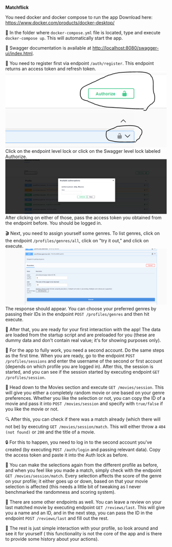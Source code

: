 **Matchflick**

You need docker and docker compose to run the app
Download here: https://www.docker.com/products/docker-desktop/ 

🚀 In the folder where `docker-compose.yml` file is located, type and execute `docker-compose up`.
This will automatically start the app.

📘 Swagger documentation is available
at [http://localhost:8080/swagger-ui/index.html](http://localhost:8080/swagger-ui/index.html).

🔐 You need to register first via endpoint `/auth/register`. This endpoint returns an access token
and refresh token. ![img.png](img.png) Click on the endpoint level lock or click on the Swagger
level lock labeled Authorize. ![img_1.png](img_1.png) After clicking on either of those, pass the
access token you obtained from the endpoint before. You should be logged in.

🎬 Next, you need to assign yourself some genres. To list genres, click on the
endpoint `/profiles/genres/all`, click on "try it out," and click on
execute. ![img_2.png](img_2.png) The response should appear. You can choose your preferred genres by
passing their IDs in the endpoint `POST /profiles/genres` and then hit execute.

🍿 After that, you are ready for your first interaction with the app! The data are loaded from the
startup script and are preloaded for you (these are dummy data and don't contain real value; it's
for showing purposes only).

👥 For the app to fully work, you need a second account. Do the same steps as the first time. When
you are ready, go to the endpoint `POST /profiles/sessions` and enter the username of the second or
first account (depends on which profile you are logged in). After this, the session is started, and
you can see if the session started by executing endpoint `GET /profiles/session`.

🎥 Head down to the Movies section and execute `GET /movies/session`. This will give you either a
completely random movie or one based on your genre preferences. Whether you like the selection or
not, you can copy the ID of a movie and pass it into `POST /movies/session` and specify
with `true/false` if you like the movie or not.

🔍 After this, you can check if there was a match already (which there will not be) by
executing `GET /movies/session/match`. This will either throw a `404 (not found)` or `200` and the
title of a movie.

🔒 For this to happen, you need to log in to the second account you've created (by
executing `POST /auth/login` and passing relevant data). Copy the access token and paste it into the
Auth lock as before.

💞 You can make the selections again from the different profile as before, and when you feel like you
made a match, simply check with the endpoint `GET /movies/session/match`. Every selection affects
the score of the genre on your profile; it either goes up or down, based on that your movie
selection is affected (this needs a little bit of tweaking as I never benchmarked the randomness and
scoring system).

📝 There are some other endpoints as well. You can leave a review on your last matched movie by
executing endpoint `GET /reviews/last`. This will give you a name and an ID, and in the next step,
you can pass the ID in the endpoint `POST /reviews/last` and fill out the rest.

💼 The rest is just simple interaction with your profile, so look around and see it for yourself (
this functionality is not the core of the app and is there to provide some history about your
actions).

